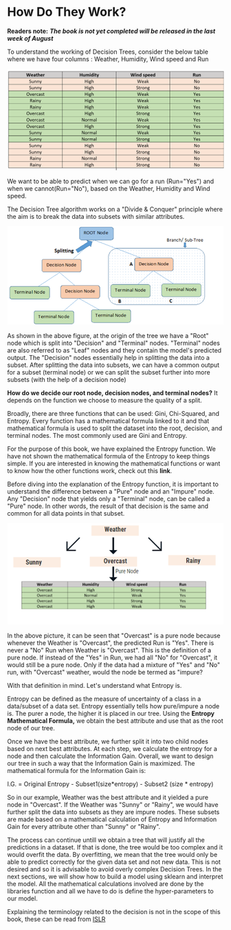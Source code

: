 # How Do They Work?

**Readers note:** _**The book is not yet completed will be released in the last week of August**_

To understand the working of Decision Trees, consider the below table where we have four columns : Weather, Humidity, Wind speed and Run

![](../../.gitbook/assets/image%20%2817%29.png)

We want to be able to predict when we can go for a run \(Run="Yes"\) and when we cannot\(Run="No"\), based on the Weather, Humidity and Wind speed. 

The Decision Tree algorithm works on a "Divide & Conquer" principle where the aim is to break the data into subsets with similar attributes. 

![](../../.gitbook/assets/image%20%2818%29.png)

As shown in the above figure, at the origin of the tree we have a "Root" node which is split into "Decision" and "Terminal" nodes. "Terminal" nodes are also referred to as "Leaf" nodes and they contain the model's predicted output. The "Decision" nodes essentially help in splitting the data into a subset. After splitting the data into subsets, we can have a common output for a subset \(terminal node\) or we can split the subset further into more subsets \(with the help of a decision node\)

**How do we decide our root node, decision nodes, and terminal nodes?** It depends on the function we choose to measure the quality of a split. 

Broadly, there are three functions that can be used: Gini, Chi-Squared, and Entropy. Every function has a mathematical formula linked to it and that mathematical formula is used to split the dataset into the root, decision, and terminal nodes. The most commonly used are Gini and Entropy. 

For the purpose of this book, we have explained the Entropy function. We have not shown the mathematical formula of the Entropy to keep things simple. If you are interested in knowing the mathematical functions or want to know how the other functions work, check out this **link**.

Before diving into the explanation of the Entropy function, it is important to understand the difference between a "Pure" node and an "Impure" node. Any "Decision" node that yields only a "Terminal" node, can be called a "Pure" node. In other words, the result of that decision is the same and common for all data points in that subset. 

![](../../.gitbook/assets/image%20%2892%29.png)

In the above picture, it can be seen that "Overcast" is a pure node because whenever the Weather is "Overcast", the predicted Run is "Yes". There is never a "No" Run when Weather is "Overcast". This is the definition of a pure node. If instead of the "Yes" in Run, we had all "No" for "Overcast", it would still be a pure node. Only if the data had a mixture of "Yes" and "No" run, with "Overcast" weather, would the node be termed as "impure?

With that definition in mind. Let's understand what Entropy is. 

Entropy can be defined as the measure of uncertainty of a class in a data/subset of a data set. Entropy essentially tells how pure/impure a node is. The purer a node, the higher it is placed in our tree. Using the **Entropy Mathematical Formula,**  we obtain the best attribute and use that as the root node of our tree.

Once we have the best attribute, we further split it into two child nodes based on next best attributes. At each step, we calculate the entropy for a node and then calculate the Information Gain. Overall, we want to design our tree in such a way that the Information Gain is maximized. The mathematical formula for the Information Gain is:

I.G. = Original Entropy - Subset1\(size\*entropy\) - Subset2 \(size \* entropy\)

So in our example, Weather was the best attribute and it yielded a pure node in "Overcast". If the Weather was "Sunny" or "Rainy", we would have further split the data into subsets as they are impure nodes. These subsets are made based on a mathematical calculation of Entropy and Information Gain for every attribute other than "Sunny" or "Rainy".

The process can continue untill we obtain a tree that will justify all the predictions in a dataset. If that is done, the tree would be too complex and it would overfit the data. By overfitting, we mean that the tree would only be able to predict correctly for the given data set and not new data. This is not desired and so it is advisable to avoid overly complex Decision Trees. In the next sections, we will show how to build a model using sklearn and interpret the model. All the mathematical calculations involved are done by the libraries function and all we have to do is define the hyper-parameters to our model. 

Explaining the terminology related to the decision is not in the scope of this book, these can be read from [ISLR](http://faculty.marshall.usc.edu/gareth-james/ISL/) 

